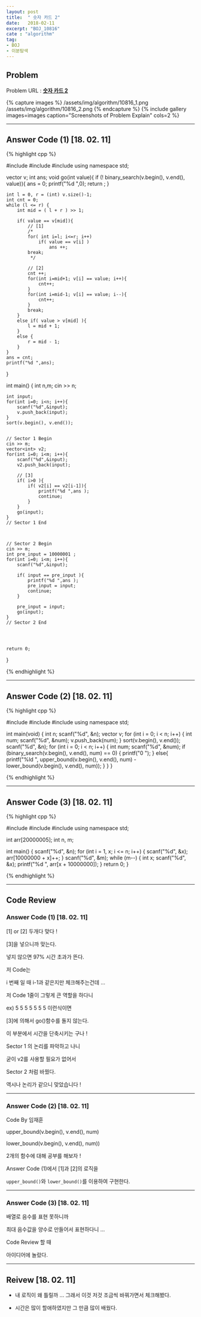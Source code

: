 ```yaml
---
layout: post
title:  " 숫자 카드 2"
date:   2018-02-11
excerpt: "BOJ_10816"
cate : "algorithm"
tag:
- BOJ
- 이분탐색
---
```


## Problem 
Problem URL : **[숫자 카드 2](https://www.acmicpc.net/problem/10816)**

{% capture images %}
    /assets/img/algorithm/10816_1.png
    /assets/img/algorithm/10816_2.png
{% endcapture %}
{% include gallery images=images caption="Screenshots of Problem Explain" cols=2 %}

---
 
## Answer Code (1) [18. 02. 11]
{% highlight cpp %}

#include <iostream>
#include <vector>
#include <algorithm>
using namespace std;

vector<int> v;
int ans;
void go(int value){
    if (! binary_search(v.begin(), v.end(), value)){
        ans = 0;
        printf("%d ",0);
        return ;
    }
    
    int l = 0, r = (int) v.size()-1;
    int cnt = 0;
    while (l <= r) {
        int mid = ( l + r ) >> 1;
        
        if( value == v[mid]){
            // [1]
            /*
            for( int i=l; i<=r; i++)
                if( value == v[i] )
                    ans ++;
            break;
             */

            // [2] 
            cnt ++;
            for(int i=mid+1; v[i] == value; i++){
                cnt++;
            }
            for(int i=mid-1; v[i] == value; i--){
                cnt++;
            }
            break;
        }
        else if( value > v[mid] ){
            l = mid + 1;
        }
        else {
            r = mid - 1;
        }
    }
    ans = cnt;
    printf("%d ",ans);
}

int main() {
    int n,m;
    cin >> n;
    
    int input;
    for(int i=0; i<n; i++){
        scanf("%d",&input);
        v.push_back(input);
    }
    sort(v.begin(), v.end());
    

    // Sector 1 Begin 
    cin >> m;
    vector<int> v2;
    for(int i=0; i<m; i++){
        scanf("%d",&input);
        v2.push_back(input);
        
        // [3]
        if( i>0 ){
            if( v2[i] == v2[i-1]){
                printf("%d ",ans );
                continue;
            }
        }
        go(input);
    }
    // Sector 1 End



    // Sector 2 Begin 
    cin >> m;
    int pre_input = 10000001 ;
    for(int i=0; i<m; i++){
        scanf("%d",&input);
        
        if( input == pre_input ){
            printf("%d ",ans );
            pre_input = input;
            continue;
        }
        
        pre_input = input;
        go(input);
    }
    // Sector 2 End 




    return 0;
}


{% endhighlight %}

---



## Answer Code (2) [18. 02. 11]
{% highlight cpp %}

#include<iostream>
#include<algorithm>
#include<vector>
using namespace std;

int main(void) {
    int n;
    scanf("%d", &n);
    vector<int> v;
    for (int i = 0; i < n; i++) {
        int num;
        scanf("%d", &num);
        v.push_back(num);
    }
    sort(v.begin(), v.end());
    scanf("%d", &n);
    for (int i = 0; i < n; i++) {
        int num;
        scanf("%d", &num);
        if (binary_search(v.begin(), v.end(), num) == 0) {
            printf("0 ");
        }
        else{
            printf("%ld ", upper_bound(v.begin(), v.end(), num) - lower_bound(v.begin(), v.end(), num));
        }
    }
}

{% endhighlight %}


---


## Answer Code (3) [18. 02. 11]
{% highlight cpp %}

#include <cstdio>
#include <vector>
#include <algorithm>
using namespace std;

int arr[20000005];
int n, m;

int main() {
	scanf("%d", &n);
	for (int i = 1, x; i <= n; i++) {
		scanf("%d", &x);
		arr[10000000 + x]++;
	}
    scanf("%d", &m);
	while (m--) {
		int x; scanf("%d", &x);
		printf("%d ", arr[x + 10000000]);
	}
	return 0;
}


{% endhighlight %}



---
## Code Review

### Answer Code (1) [18. 02. 11]

[1] or [2] 두개다 맞다 !

[3]을 넣으니까 맞는다. 

넣지 않으면 97% 시간 초과가 뜬다.

저 Code는

i 번째 일 때 i-1과 같은지만 체크해주는건데 ...

저 Code 1줄이 그렇게 큰 역할을 하다니 

ex) 5 5 5 5 5 5 5 이런식이면

[3]에 의해서 go()함수를 돌지 않는다. 

이 부분에서 시간을 단축시키는 구나 !


Sector 1 의 논리를 파악하고 나니

굳이 v2를 사용할 필요가 없어서

Sector 2 처럼 바꿨다. 

역시나 논리가 같으니 맞았습니다 !

---

### Answer Code (2) [18. 02. 11]

Code By 임재훈 

upper_bound(v.begin(), v.end(), num)

lower_bound(v.begin(), v.end(), num))

2개의 함수에 대해 공부를 해보자 !


Answer Code (1)에서 [1]과 [2]의 로직을

`upper_bound()`와 `lower_bound()`를 이용하여 구현한다.

---

### Answer Code (3) [18. 02. 11]

배열로 음수를 표현 못하니까

최대 음수값을 양수로 만들어서 표현하다니 ...

Code Review 할 때 

아이디어에 놀랐다. 



---

## Reivew [18. 02. 11]

* 내 로직이 왜 틀릴까 ... 그래서 이것 저것 조금씩 바꿔가면서 체크해봤다.

* 시간은 많이 할애하였지만 그 만큼 많이 배웠다.
